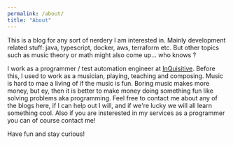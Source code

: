 ```yaml
---
permalink: /about/
title: "About"
---
```


This is a blog for any sort of nerdery I am interested in. Mainly development related stuff: java, typescript, docker, aws, terraform etc. But other topics such as music theory or math might also come up... who knows ?

I work as a programmer / test automation engineer at [InQuisitive](https://www.inquisitive.nl/). Before this, I used to work as a musician, playing, teaching and composing. Music is hard to mae a living of if the music is fun. Boring music makes more money, but ey, then it is better to make money doing something fun like solving problems aka programming. Feel free to contact me about any of the blogs here, if I can help out I will, and if we're lucky we will all learn something cool. Also if you are insterested in my services as a programmer you can of course contact me!

Have fun and stay curious!
